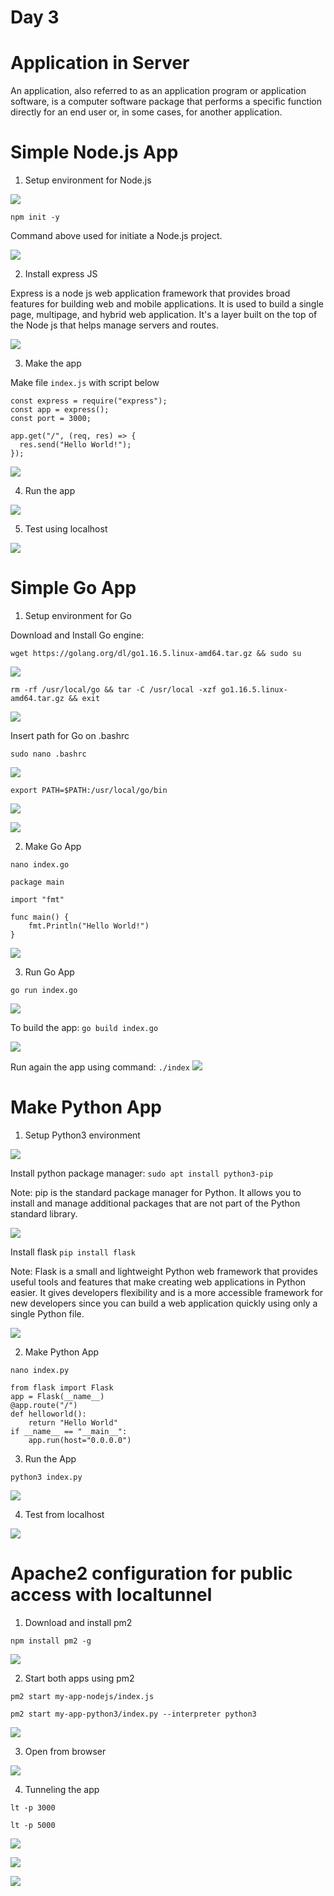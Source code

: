 # Day 3

# Application in Server

An application, also referred to as an application program or application software, is a computer software package that performs a specific function directly for an end user or, in some cases, for another application.

# Simple Node.js App

1. Setup environment for Node.js

![](./media/1.png)

`npm init -y`

Command above used for initiate a Node.js project.

![](./media/31.png)

2. Install express JS

Express is a node js web application framework that provides broad features for building web and mobile applications. It is used to build a single page, multipage, and hybrid web application. It's a layer built on the top of the Node js that helps manage servers and routes.

![](./media/30.png)

3. Make the app

Make file `index.js` with script below

```
const express = require("express");
const app = express();
const port = 3000;

app.get("/", (req, res) => {
  res.send("Hello World!");
});
```

![](./media/4.png)

4. Run the app

![](./media/5.png)

5. Test using localhost

![](./media/6.png)

# Simple Go App

1. Setup environment for Go

Download and Install Go engine:

```
wget https://golang.org/dl/go1.16.5.linux-amd64.tar.gz && sudo su
```

![](./media/18.png)

```
rm -rf /usr/local/go && tar -C /usr/local -xzf go1.16.5.linux-amd64.tar.gz && exit
```

![](./media/19.png)

Insert path for Go on .bashrc

```
sudo nano .bashrc
```

![](./media/21.png)

```
export PATH=$PATH:/usr/local/go/bin
```

![](./media/20.png)

![](./media/22.png)

2. Make Go App

`nano index.go`

```
package main

import "fmt"

func main() {
    fmt.Println("Hello World!")
}
```

![](./media/23.png)

3. Run Go App

`go run index.go`

![](./media/24.png)

To build the app: `go build index.go`

![](./media/25.png)

Run again the app using command: `./index`
![](./media/26.png)

# Make Python App

1. Setup Python3 environment

![](./media/13.png)

Install python package manager:
`sudo apt install python3-pip`

Note: pip is the standard package manager for Python. It allows you to install and manage additional packages that are not part of the Python standard library.

![](./media/27.png)

Install flask
`pip install flask`

Note: Flask is a small and lightweight Python web framework that provides useful tools and features that make creating web applications in Python easier. It gives developers flexibility and is a more accessible framework for new developers since you can build a web application quickly using only a single Python file.

![](./media/28.png)

2. Make Python App

`nano index.py`

```
from flask import Flask
app = Flask(__name__)
@app.route("/")
def helloworld():
    return "Hello World"
if __name__ == "__main__":
    app.run(host="0.0.0.0")
```

3. Run the App

`python3 index.py`

![](./media/29.png)

4. Test from localhost

![](./media/14.png)

# Apache2 configuration for public access with localtunnel

1. Download and install pm2

`npm install pm2 -g`

![](./media/7.png)

2. Start both apps using pm2

`pm2 start my-app-nodejs/index.js`

`pm2 start my-app-python3/index.py --interpreter python3`

![](./media/32.png)

3. Open from browser

![](./media/33.png)

4. Tunneling the app

`lt -p 3000`

`lt -p 5000`


![](./media/9.png)

![](./media/10.png)

![](./media/11.png)
